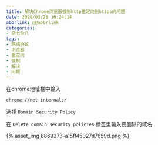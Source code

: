 ```yaml
---
title: 解决Chrome浏览器强制http重定向到https的问题
date: 2020/03/28 16:24:14
abbrlink: @@abbrlink
categories:
- 杂七杂八
tags:
- 网络协议
- 浏览器
- 重定向
- 强制
- 解决
- 问题
---
```

在chrome地址栏中输入
```url
chrome://net-internals/
```

选择 `Domain Security Policy`

在 `Delete domain security policies` 标签里输入要删除的域名

{% asset_img 8869373-a15ff45027d7659d.png %}

